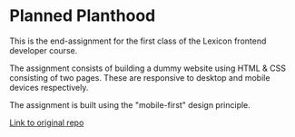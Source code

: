 # Planned Planthood

This is the end-assignment for the first class of the Lexicon frontend developer course.

The assignment consists of building a dummy website using HTML & CSS consisting of two pages. These are responsive to desktop and mobile devices respectively.

The assignment is built using the "mobile-first" design principle.

[Link to original repo](https://github.com/Lexicon-Frontend-React-2023-2024/exercise-planned-planthood)